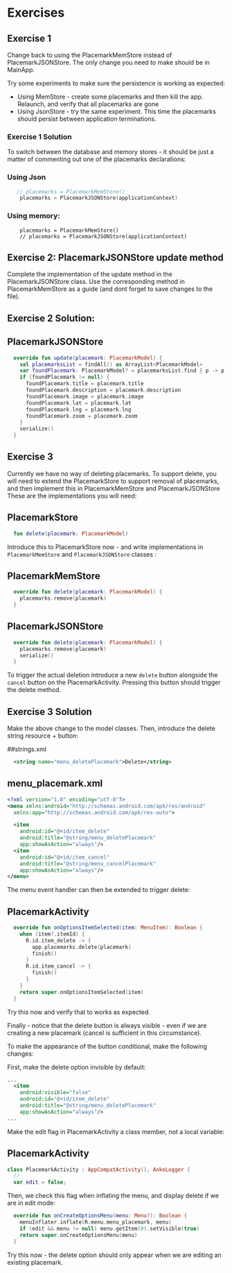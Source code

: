 # Exercises

## Exercise 1

Change back to using the PlacemarkMemStore instead of PlacemarkJSONStore. The only change you need to make should be in MainApp.

Try some experiments to make sure the persistence is working as expected:

- Using MemStore - create some placemarks and then kill the app. Relaunch, and verify that all placemarks are gone
- Using JsonStore - try the same experiment. This time the placemarks should persist between application terminations.

### Exercise 1 Solution

To switch between the database and memory stores - it should be just a matter of commenting out one of the placemarks declarations:

### Using Json

```kotlin
   // placemarks = PlacemarkMemStore()
    placemarks = PlacemarkJSONStore(applicationContext)
```

### Using memory:

```korlin
    placemarks = PlacemarkMemStore()
    // placemarks = PlacemarkJSONStore(applicationContext)
```

## Exercise 2: PlacemarkJSONStore update method

Complete the implementation of the update method in the PlacemarkJSONStore class. Use the corresponding method in PlacemarkMemStore as a guide (and dont forget to save changes to the file).

## Exercise 2 Solution:

## PlacemarkJSONStore

```kotlin
  override fun update(placemark: PlacemarkModel) {
    val placemarksList = findAll() as ArrayList<PlacemarkModel>
    var foundPlacemark: PlacemarkModel? = placemarksList.find { p -> p.id == placemark.id }
    if (foundPlacemark != null) {
      foundPlacemark.title = placemark.title
      foundPlacemark.description = placemark.description
      foundPlacemark.image = placemark.image
      foundPlacemark.lat = placemark.lat
      foundPlacemark.lng = placemark.lng
      foundPlacemark.zoom = placemark.zoom
    }
    serialize()
  }
```

## Exercise 3

Currently we have no way of deleting placemarks. To support delete, you will need to extend the PlacemarkStore to support removal of placemarks, and then implement this in PlacemarkMemStore and PlacemarkJSONStore These are the implementations you will need:

## PlacemarkStore

```kotlin
  fun delete(placemark: PlacemarkModel)
```

Introduce this to PlacemarkStore now - and write implementations in `PlacemarkMemStore` and `PlacemarkJSONStore` classes :

## PlacemarkMemStore

```kotlin
  override fun delete(placemark: PlacemarkModel) {
    placemarks.remove(placemark)
  }
```

## PlacemarkJSONStore

```kotlin
  override fun delete(placemark: PlacemarkModel) {
    placemarks.remove(placemark)
    serialize()
  }
```

To trigger the actual deletion introduce a new `delete` button alongside the `cancel` button on the PlacemarkActivity. Pressing this button should trigger the delete method.

## Exercise 3 Solution

Make the above change to the model classes. Then, introduce the delete string resource + button:

##strings.xml

```xml
  <string name="menu_deletePlacemark">Delete</string>
```

## menu_placemark.xml

```xml
<?xml version="1.0" encoding="utf-8"?>
<menu xmlns:android="http://schemas.android.com/apk/res/android"
  xmlns:app="http://schemas.android.com/apk/res-auto">

  <item
    android:id="@+id/item_delete"
    android:title="@string/menu_deletePlacemark"
    app:showAsAction="always"/>
  <item
    android:id="@+id/item_cancel"
    android:title="@string/menu_cancelPlacemark"
    app:showAsAction="always"/>
</menu>
```

The menu event handler can then be extended to trigger delete:

## PlacemarkActivity

```kotlin
  override fun onOptionsItemSelected(item: MenuItem): Boolean {
    when (item?.itemId) {
      R.id.item_delete -> {
        app.placemarks.delete(placemark)
        finish()
      }
      R.id.item_cancel -> {
        finish()
      }
    }
    return super.onOptionsItemSelected(item)
  }
```

Try this now and verify that to works as expected.

Finally - notice that the delete button is always visible - even if we are creating a new placemark (cancel is sufficient in this circumstance).

To make the appearance of the button conditional, make the following changes:

First, make the delete option invisible by default:

```xml
...
  <item
    android:visible="false"
    android:id="@+id/item_delete"
    android:title="@string/menu_deletePlacemark"
    app:showAsAction="always"/>
...
```

Make the edit flag in PlacemarkActivity a class member, not a local variable:

## PlacemarkActivity

```kotlin
class PlacemarkActivity : AppCompatActivity(), AnkoLogger {
  //
  var edit = false;

```

Then, we check this flag when inflating the menu, and display delete if we are in edit mode:

```kotlin
  override fun onCreateOptionsMenu(menu: Menu?): Boolean {
    menuInflater.inflate(R.menu.menu_placemark, menu)
    if (edit && menu != null) menu.getItem(0).setVisible(true)
    return super.onCreateOptionsMenu(menu)
  }
```

Try this now - the delete option should only appear when we are editing an existing placemark.
